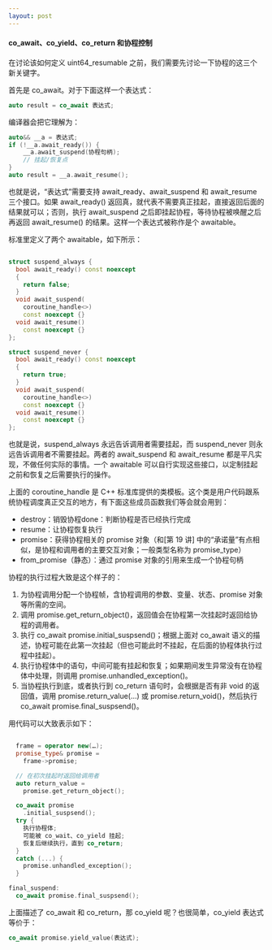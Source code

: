 ```yaml
---
layout: post
---
```

#### co_await、co_yield、co_return 和协程控制

在讨论该如何定义 uint64_resumable 之前，我们需要先讨论一下协程的这三个新关键字。

首先是 co_await。对于下面这样一个表达式：

```c++
auto result = co_await 表达式;
```

编译器会把它理解为：

```c++
auto&& __a = 表达式;
if (!__a.await_ready()) {  
    __a.await_suspend(协程句柄);  
    // 挂起/恢复点
}
auto result = __a.await_resume();
```

也就是说，“表达式”需要支持 await_ready、await_suspend 和 await_resume 三个接口。如果 await_ready() 返回真，就代表不需要真正挂起，直接返回后面的结果就可以；否则，执行 await_suspend 之后即挂起协程，等待协程被唤醒之后再返回 await_resume() 的结果。这样一个表达式被称作是个 awaitable。

标准里定义了两个 awaitable，如下所示：

```c++

struct suspend_always {
  bool await_ready() const noexcept
  {
    return false;
  }
  void await_suspend(
    coroutine_handle<>)
    const noexcept {}
  void await_resume()
    const noexcept {}
};

struct suspend_never {
  bool await_ready() const noexcept
  {
    return true;
  }
  void await_suspend(
    coroutine_handle<>)
    const noexcept {}
  void await_resume()
    const noexcept {}
};
```

也就是说，suspend_always 永远告诉调用者需要挂起，而 suspend_never 则永远告诉调用者不需要挂起。两者的 await_suspend 和 await_resume 都是平凡实现，不做任何实际的事情。一个 awaitable 可以自行实现这些接口，以定制挂起之前和恢复之后需要执行的操作。

上面的 coroutine_handle 是 C++ 标准库提供的类模板。这个类是用户代码跟系统协程调度真正交互的地方，有下面这些成员函数我们等会就会用到：

- destroy：销毁协程done：判断协程是否已经执行完成
- resume：让协程恢复执行
- promise：获得协程相关的 promise 对象（和[第 19 讲] 中的“承诺量”有点相似，是协程和调用者的主要交互对象；一般类型名称为 promise_type）
- from_promise（静态）：通过 promise 对象的引用来生成一个协程句柄

协程的执行过程大致是这个样子的：

1. 为协程调用分配一个协程帧，含协程调用的参数、变量、状态、promise 对象等所需的空间。
2. 调用 promise.get_return_object()，返回值会在协程第一次挂起时返回给协程的调用者。
3. 执行 co_await promise.initial_suspsend()；根据上面对 co_await 语义的描述，协程可能在此第一次挂起（但也可能此时不挂起，在后面的协程体执行过程中挂起）。
4. 执行协程体中的语句，中间可能有挂起和恢复；如果期间发生异常没有在协程体中处理，则调用 promise.unhandled_exception()。
5. 当协程执行到底，或者执行到 co_return 语句时，会根据是否有非 void 的返回值，调用 promise.return_value(…) 或 promise.return_void()，然后执行 co_await promise.final_suspsend()。



用代码可以大致表示如下：

```c++

  frame = operator new(…);
  promise_type& promise =
    frame->promise;

  // 在初次挂起时返回给调用者
  auto return_value =
    promise.get_return_object();

  co_await promise
    .initial_suspsend();
  try {
    执行协程体;
    可能被 co_wait、co_yield 挂起;
    恢复后继续执行，直到 co_return;
  }
  catch (...) {
    promise.unhandled_exception();
  }

final_suspend:
  co_await promise.final_suspsend();
```

上面描述了 co_await 和 co_return，那 co_yield 呢？也很简单，co_yield 表达式 等价于：

```c++
co_await promise.yield_value(表达式);
```

